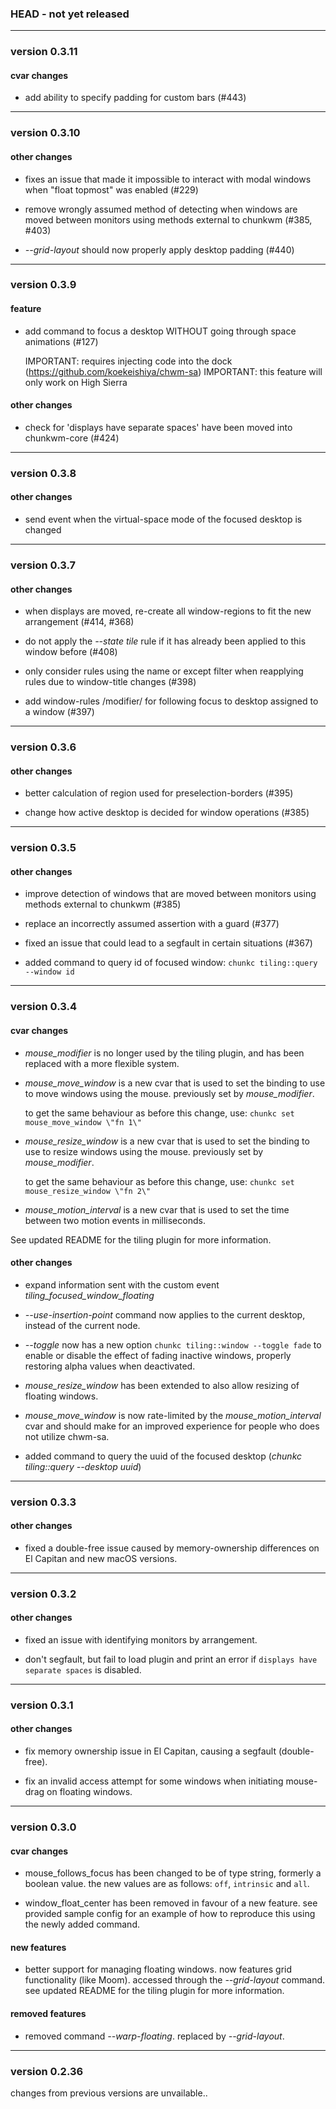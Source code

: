 ### HEAD -  not yet released

----------

### version 0.3.11

#### cvar changes

- add ability to specify padding for custom bars (#443)

----------

### version 0.3.10

#### other changes

- fixes an issue that made it impossible to interact with modal windows when "float topmost" was enabled (#229)

- remove wrongly assumed method of detecting when windows are moved between monitors using methods external to chunkwm (#385, #403)

- *--grid-layout* should now properly apply desktop padding (#440)

----------

### version 0.3.9

#### feature

- add command to focus a desktop WITHOUT going through space animations (#127)

  IMPORTANT: requires injecting code into the dock (https://github.com/koekeishiya/chwm-sa)
  IMPORTANT: this feature will only work on High Sierra

#### other changes

- check for 'displays have separate spaces' have been moved into chunkwm-core (#424)

----------

### version 0.3.8

#### other changes

- send event when the virtual-space mode of the focused desktop is changed

----------

### version 0.3.7

#### other changes

- when displays are moved, re-create all window-regions to fit the new arrangement (#414, #368)

- do not apply the *--state tile* rule if it has already been applied to this window before (#408)

- only consider rules using the name or except filter when reapplying rules due to window-title changes (#398)

- add window-rules /modifier/ for following focus to desktop assigned to a window (#397)

----------

### version 0.3.6

#### other changes

- better calculation of region used for preselection-borders (#395)

- change how active desktop is decided for window operations (#385)

----------

### version 0.3.5

#### other changes

- improve detection of windows that are moved between monitors using methods external to chunkwm (#385)

- replace an incorrectly assumed assertion with a guard (#377)

- fixed an issue that could lead to a segfault in certain situations (#367)

- added command to query id of focused window: `chunkc tiling::query --window id`

----------

### version 0.3.4

#### cvar changes

- *mouse_modifier* is no longer used by the tiling plugin, and has been replaced with a more flexible system.

- *mouse_move_window* is a new cvar that is used to set the binding to use to move windows using the mouse.
  previously set by *mouse_modifier*.

  to get the same behaviour as before this change, use: `chunkc set mouse_move_window \"fn 1\"`

- *mouse_resize_window* is a new cvar that is used to set the binding to use to resize windows using the mouse.
  previously set by *mouse_modifier*.

  to get the same behaviour as before this change, use: `chunkc set mouse_resize_window \"fn 2\"`

- *mouse_motion_interval* is a new cvar that is used to set the time between two motion events in milliseconds.

See updated README for the tiling plugin for more information.

#### other changes

- expand information sent with the custom event *tiling_focused_window_floating*

- *--use-insertion-point* command now applies to the current desktop, instead of the current node.

- *--toggle* now has a new option `chunkc tiling::window --toggle fade` to enable or disable the effect of
  fading inactive windows, properly restoring alpha values when deactivated.

- *mouse_resize_window* has been extended to also allow resizing of floating windows.

- *mouse_move_window* is now rate-limited by the *mouse_motion_interval* cvar
  and should make for an improved experience for people who does not utilize chwm-sa.

- added command to query the uuid of the focused desktop (*chunkc tiling::query --desktop uuid*)

----------

### version 0.3.3

#### other changes

- fixed a double-free issue caused by memory-ownership differences on El Capitan and new macOS versions.

----------

### version 0.3.2

#### other changes

- fixed an issue with identifying monitors by arrangement.

- don't segfault, but fail to load plugin and print an error if `displays have separate spaces` is disabled.

----------

### version 0.3.1

#### other changes

- fix memory ownership issue in El Capitan, causing a segfault (double-free).

- fix an invalid access attempt for some windows when initiating mouse-drag on floating windows.

----------

### version 0.3.0

#### cvar changes

- mouse_follows_focus has been changed to be of type string, formerly a boolean value.
  the new values are as follows: `off`, `intrinsic` and `all`.

- window_float_center has been removed in favour of a new feature. see provided sample config
  for an example of how to reproduce this using the newly added command.

#### new features

- better support for managing floating windows. now features grid functionality (like Moom).
  accessed through the *--grid-layout* command. see updated README for the tiling plugin for more information.

#### removed features

- removed command *--warp-floating*. replaced by *--grid-layout*.

----------

### version 0.2.36

changes from previous versions are unvailable..
